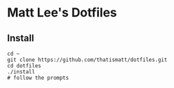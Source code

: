 # Matt Lee's Dotfiles

## Install

    cd ~
    git clone https://github.com/thatismatt/dotfiles.git
    cd dotfiles
    ./install
    # follow the prompts
